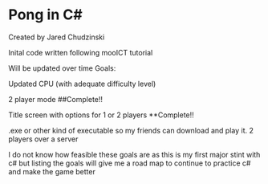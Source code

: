 # Pong in C#

Created by Jared Chudzinski

Inital code written following mooICT tutorial

Will be updated over time
Goals:

Updated CPU (with adequate difficulty level)

2 player mode ##Complete!!

Title screen with options for 1 or 2 players **Complete!!

.exe or other kind of executable so my friends can download and play it. 
2 players over a server

I do not know how feasible these goals are as this is my first major 
stint with c# but listing the goals will give me a road map to continue 
to practice c# and make the game better
